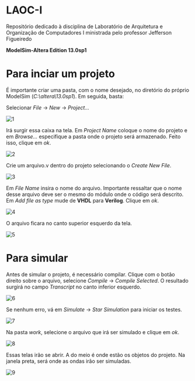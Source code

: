 # LAOC-I
Repositório dedicado à disciplina de Laboratório de Arquitetura e Organização de Computadores I ministrada pelo professor Jefferson Figueiredo

**ModelSim-Altera Edition 13.0sp1**

# Para inciar um projeto

É importante criar uma pasta, com o nome desejado, no diretório do próprio ModelSim (*C:\altera\13.0sp1*). 
Em seguida, basta:

Selecionar *File* -> *New* -> *Project...*

![1](https://user-images.githubusercontent.com/42523044/76576520-113dda80-64a1-11ea-8516-3539b4c3e466.png)

Irá surgir essa caixa na tela. Em *Project Name* coloque o nome do projeto e em *Browse...* especifique a pasta onde o projeto será armazenado. Feito isso, clique em *ok*.

![2](https://user-images.githubusercontent.com/42523044/76576644-75609e80-64a1-11ea-9bd8-1f9bf30cfe3e.png)

Crie um arquivo.v dentro do projeto selecionando o *Create New File*.

![3](https://user-images.githubusercontent.com/42523044/76576752-d12b2780-64a1-11ea-8af3-0465d9cc2555.png)

Em *File Name* insira o nome do arquivo. Importante ressaltar que o nome desse arquivo deve ser o mesmo do módulo onde o código será descrito. Em *Add file as type* mude de **VHDL** para **Verilog**. Clique em *ok*.

![4](https://user-images.githubusercontent.com/42523044/76576943-7b0ab400-64a2-11ea-9486-b16fe002140a.png)

O arquivo ficara no canto superior esquerdo da tela.

![5](https://user-images.githubusercontent.com/42523044/76577132-0f751680-64a3-11ea-9df1-203efe37de0a.png)

# Para simular

Antes de simular o projeto, é necessário compilar. Clique com o botão direito sobre o arquivo, selecione *Compile* -> *Compile Selected*. O resultado surgirá no campo *Transcript* no canto inferior esquerdo.

![6](https://user-images.githubusercontent.com/42523044/76577608-b73f1400-64a4-11ea-84b4-853b9c3635dd.png)

Se nenhum erro, vá em *Simulate* -> *Star Simulation* para iniciar os testes.

![7](https://user-images.githubusercontent.com/42523044/76577803-29175d80-64a5-11ea-8865-a7f86843dc48.png)

Na pasta *work*, selecione o arquivo que irá ser simulado e clique em *ok*.

![8](https://user-images.githubusercontent.com/42523044/76578019-f7eb5d00-64a5-11ea-834f-7e61091c6334.png)

Essas telas irão se abrir. A do meio é onde estão os objetos do projeto. Na janela preta, será onde as ondas irão ser simuladas. 

![9](https://user-images.githubusercontent.com/42523044/76578151-81029400-64a6-11ea-8018-4094a89588c4.png)
